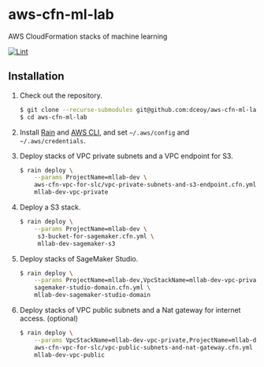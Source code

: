 aws-cfn-ml-lab
==============

AWS CloudFormation stacks of machine learning

[![Lint](https://github.com/dceoy/aws-cfn-ml-lab/actions/workflows/lint.yml/badge.svg)](https://github.com/dceoy/aws-cfn-ml-lab/actions/workflows/lint.yml)

Installation
------------

1.  Check out the repository.

    ```sh
    $ git clone --recurse-submodules git@github.com:dceoy/aws-cfn-ml-lab.git
    $ cd aws-cfn-ml-lab
    ```

2.  Install [Rain](https://github.com/aws-cloudformation/rain) and [AWS CLI](https://aws.amazon.com/cli/), and set `~/.aws/config` and `~/.aws/credentials`.

3.  Deploy stacks of VPC private subnets and a VPC endpoint for S3.

    ```sh
    $ rain deploy \
        --params ProjectName=mllab-dev \
        aws-cfn-vpc-for-slc/vpc-private-subnets-and-s3-endpoint.cfn.yml \
        mllab-dev-vpc-private
    ```

4.  Deploy a S3 stack.

    ```sh
    $ rain deploy \
        --params ProjectName=mllab-dev \
         s3-bucket-for-sagemaker.cfn.yml \
         mllab-dev-sagemaker-s3
    ```

5.  Deploy stacks of SageMaker Studio.

    ```sh
    $ rain deploy \
        --params ProjectName=mllab-dev,VpcStackName=mllab-dev-vpc-private,S3StackName=mllab-dev-sagemaker-s3 \
        sagemaker-studio-domain.cfn.yml \
        mllab-dev-sagemaker-studio-domain
    ```

6.  Deploy stacks of VPC public subnets and a Nat gateway for internet access. (optional)

    ```sh
    $ rain deploy \
        --params VpcStackName=mllab-dev-vpc-private,ProjectName=mllab-dev \
        aws-cfn-vpc-for-slc/vpc-public-subnets-and-nat-gateway.cfn.yml \
        mllab-dev-vpc-public
    ```
